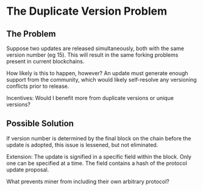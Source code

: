 # The Duplicate Version Problem

## The Problem

Suppose two updates are released simultaneously, both with the same version number (eg 15). This will result in the same forking problems present in current blockchains.

How likely is this to happen, however? An update must generate enough support from the community, which would likely self-resolve any versioning conflicts prior to release.

Incentives: Would I benefit more from duplicate versions or unique versions?

## Possible Solution

If version number is determined by the final block on the chain before the update is adopted, this issue is lessened, but not eliminated.

Extension: The update is signified in a specific field within the block. Only one can be specified at a time. The field contains a hash of the protocol update proposal.

What prevents miner from including their own arbitrary protocol?
